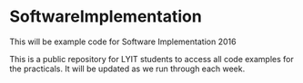 # SoftwareImplementation
This will be example code for Software Implementation 2016

This is a public repository for LYIT students to access all code examples for the practicals. It will be updated as we run through each week.
